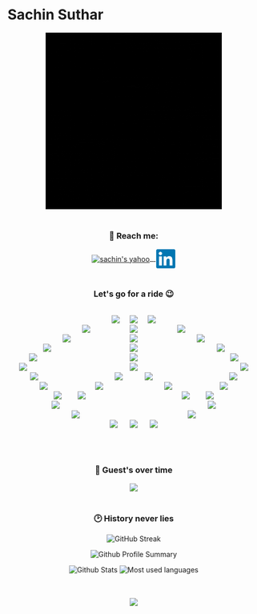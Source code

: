 # Sachin Suthar

<div align="center">
  <img src="sachin.gif" width="70%" />
</div>
<br>

<div align="center">
  <h3>👋 Reach me: </h3>
  <a href="mailto:sutharsachin90@yahoo.in" target="_blank" ><img align="center" src="https://commons.wikimedia.org/wiki/File:Yahoo!_(2019).svg" alt="sachin's yahoo" height="40" width="40"><span>&nbsp;&nbsp;</span>
  <a href="https://www.linkedin.com/in/sutharsachin/" target="_blank" ><img align="center" src="https://raw.githubusercontent.com/devicons/devicon/master/icons/linkedin/linkedin-original.svg" alt="sachin's yahoo" height="40" width="40"></a>
</div>
<br/>




<div align="center">
    <h3>Let's go for a ride 😉</h3>
   ‎
    <div align="center">
            <img src="https://skillicons.dev/icons?i=androidstudio" />
            <span>
              ‎ ‎ ‎ ‎
            </span>
           <img src="https://skillicons.dev/icons?i=c" />
            <span>
              ‎ ‎ ‎ ‎
            </span>
           <img src="https://skillicons.dev/icons?i=github" />
    </div>
    <div align="center">
           <img src="https://skillicons.dev/icons?i=css" />
            <span>
                ‎ ‎ ‎ ‎ ‎ ‎ ‎ ‎ ‎ ‎ 
                ‎ ‎ ‎ ‎ ‎ ‎ ‎ ‎ ‎ 
                <img src="https://skillicons.dev/icons?i=dart" />
                ‎ ‎ ‎ ‎ ‎ ‎ ‎ ‎ ‎ ‎ 
                ‎ ‎ ‎ ‎ ‎ ‎ ‎ ‎ ‎ 
            </span>
           <img src="https://skillicons.dev/icons?i=django" />
    </div>
    <div align="center">
           <img src="https://skillicons.dev/icons?i=eclipse" />
            <span>
                ‎ ‎ ‎ ‎ ‎ ‎ ‎ ‎ ‎ ‎ 
                ‎ ‎ ‎ ‎ ‎ ‎ ‎ ‎ ‎ ‎ 
                ‎ ‎ ‎ ‎ ‎ ‎  
                ‎ ‎ ‎ 
                <img src="https://skillicons.dev/icons?i=express" />
                ‎ ‎ ‎ ‎ ‎ ‎ ‎ ‎ ‎ ‎ 
                ‎ ‎ ‎ ‎ ‎ ‎ ‎ ‎ ‎ ‎  
                ‎ ‎ ‎ ‎ ‎ ‎ 
                ‎ ‎ ‎ 
            </span>
           <img src="https://skillicons.dev/icons?i=flask" />
    </div>
    <div align="center">
           <img src="https://skillicons.dev/icons?i=firebase" />
            <span>
                ‎ ‎ ‎ ‎ ‎ ‎ ‎ ‎ ‎ ‎ 
                ‎ ‎ ‎ ‎ ‎ ‎ ‎ ‎ ‎ ‎ 
                ‎ ‎ ‎ ‎ ‎ ‎ ‎ ‎ ‎ ‎ 
                ‎ ‎ ‎ ‎ ‎ ‎  ‎ ‎ ‎ 
                <img src="https://skillicons.dev/icons?i=figma" /> 
                ‎ ‎ ‎ ‎ ‎ ‎ ‎ ‎ ‎ ‎ 
                ‎ ‎ ‎ ‎ ‎ ‎ ‎ ‎ ‎ ‎ 
                ‎ ‎ ‎ ‎ ‎ ‎ ‎ ‎ ‎ ‎ 
                ‎ ‎ ‎ ‎ ‎ ‎  ‎ ‎ ‎ 
            </span>
           <img src="https://skillicons.dev/icons?i=react" />
    </div>
    <div align="center">
           <img src="https://skillicons.dev/icons?i=java" />
            <span>
                ‎ ‎ ‎ ‎ ‎ ‎ ‎ ‎ ‎ ‎ 
                ‎ ‎ ‎ ‎ ‎ ‎ ‎ ‎ ‎ ‎ 
                ‎ ‎ ‎ ‎ ‎ ‎ ‎ ‎ ‎ ‎ 
                ‎ ‎ ‎ ‎ ‎ ‎ ‎ ‎ ‎ ‎ 
                ‎ ‎ ‎ ‎ ‎ ‎
                <img src="https://skillicons.dev/icons?i=cpp" />
                ‎ ‎ ‎ ‎ ‎ ‎ ‎ ‎ ‎ ‎ 
                ‎ ‎ ‎ ‎ ‎ ‎ ‎ ‎ ‎ ‎ 
                ‎ ‎ ‎ ‎ ‎ ‎ ‎ ‎ ‎ ‎ 
                ‎ ‎ ‎ ‎ ‎ ‎ ‎ ‎ ‎ ‎ 
                ‎ ‎ ‎ ‎ ‎ ‎
            </span>
           <img src="https://skillicons.dev/icons?i=gradle" />
    </div>
    <div align="center">
           <img src="https://skillicons.dev/icons?i=html" />
            <span>
                ‎ ‎ ‎ ‎ ‎ ‎ ‎ ‎ ‎ ‎ 
                ‎ ‎ ‎ ‎ ‎ ‎ ‎ ‎ ‎ ‎ 
                ‎ ‎ ‎ ‎ ‎ ‎ ‎ ‎ ‎ ‎ 
                ‎ ‎ ‎ ‎ ‎ ‎ ‎ ‎ ‎ ‎ 
                ‎ ‎ ‎ ‎ ‎ ‎ ‎ ‎ ‎ 
                ‎ ‎ 
                <img src="https://skillicons.dev/icons?i=flutter" />
                ‎ ‎ ‎ ‎ ‎ ‎ ‎ ‎ ‎ ‎ 
                ‎ ‎ ‎ ‎ ‎ ‎ ‎ ‎ ‎ ‎ 
                ‎ ‎ ‎ ‎ ‎ ‎ ‎ ‎ ‎ ‎ 
                ‎ ‎ ‎ ‎ ‎ ‎ ‎ ‎ ‎ ‎ 
                ‎ ‎ ‎ ‎ ‎ ‎ ‎ ‎ ‎ 
                ‎ ‎ 
            </span>
           <img src="https://skillicons.dev/icons?i=js" />
    </div>
   <div align="center">
           <img src="https://skillicons.dev/icons?i=linux" />
            <span>
                ‎ ‎ ‎ ‎ ‎ ‎ ‎ ‎ ‎ ‎ 
                ‎ ‎ ‎ ‎ ‎ ‎ ‎ ‎ ‎ ‎ 
                ‎ ‎ ‎ ‎ ‎ ‎ ‎ ‎ ‎ ‎ 
                ‎ ‎ ‎ ‎ ‎ ‎ ‎ ‎ 
                <img src="https://skillicons.dev/icons?i=md" />
                ‎ ‎ ‎ ‎ ‎ ‎ ‎ ‎ ‎ ‎ 
                <img src="https://skillicons.dev/icons?i=mongodb" />
                ‎ ‎ ‎ ‎ ‎ ‎ ‎ ‎ ‎ ‎ 
                ‎ ‎ ‎ ‎ ‎ ‎ ‎ ‎ ‎ ‎ 
                ‎ ‎ ‎ ‎ ‎ ‎ ‎ ‎ ‎ ‎ 
                ‎ ‎ ‎ ‎ ‎ ‎ ‎ ‎ 
            </span>
           <img src="https://skillicons.dev/icons?i=mysql" />
    </div>
    <div align="center">
           <img src="https://skillicons.dev/icons?i=nextjs" />
            <span>
                ‎ ‎ ‎ ‎ ‎ ‎ ‎ ‎ ‎ ‎ 
                ‎ ‎ ‎ ‎ ‎ ‎ ‎ ‎ ‎ ‎ ‎ 
                ‎ ‎ 
                <img src="https://skillicons.dev/icons?i=nginx  " />
                ‎ ‎ ‎ ‎ ‎ ‎ ‎ ‎ ‎ ‎ 
                ‎ ‎ ‎ ‎ ‎ ‎ ‎ ‎ ‎ ‎ 
                ‎ ‎ ‎ ‎ ‎ ‎ ‎ ‎ ‎ ‎ 
                <img src="https://skillicons.dev/icons?i=nodejs" />
                ‎ ‎ ‎ ‎ ‎ ‎ ‎ ‎ ‎ ‎ 
                ‎ ‎ ‎ ‎ ‎ ‎ ‎ ‎ ‎ ‎ ‎ 
                ‎ ‎ 
            </span>
           <img src="https://skillicons.dev/icons?i=php" />
    </div>
    <div align="center">
           <img src="https://skillicons.dev/icons?i=postgres" />
            <span>
                ‎ ‎ ‎ ‎ ‎ ‎ ‎ 
                <img src="https://skillicons.dev/icons?i=postman" />
                ‎ ‎ ‎ ‎ ‎ ‎ ‎ ‎ ‎ ‎ 
                ‎ ‎ ‎ ‎ ‎ ‎ ‎ ‎ ‎ ‎ 
                ‎ ‎ ‎ ‎ ‎ ‎ ‎ ‎ ‎ ‎ 
                ‎ ‎ ‎ ‎ ‎ ‎ ‎ ‎ ‎ ‎ 
                ‎ ‎ ‎ ‎ ‎ ‎ ‎ ‎ 
                <img src="https://skillicons.dev/icons?i=powershell" />
                ‎ ‎ ‎ ‎ ‎ ‎ ‎
            </span>
           <img src="https://skillicons.dev/icons?i=py" />
    </div>
    <div align="center">
           <img src="https://skillicons.dev/icons?i=ts" />
            <span>
                ‎ ‎ ‎ ‎ ‎ ‎ ‎ ‎ ‎ ‎ 
                ‎ ‎ ‎ ‎ ‎ ‎ ‎ ‎ ‎ ‎ 
                ‎ ‎ ‎ ‎ ‎ ‎ ‎ ‎ ‎ ‎ 
                ‎ ‎ ‎ ‎ ‎ ‎ ‎ ‎ ‎ ‎ 
                ‎ ‎ ‎ ‎ ‎ ‎ ‎ ‎ ‎ ‎ 
                ‎ ‎ ‎ ‎ ‎ ‎ ‎ ‎ ‎ ‎ 
                ‎ ‎ ‎ ‎ ‎ ‎ ‎ ‎ ‎ ‎ 
                ‎ ‎ ‎ ‎
            </span>
           <img src="https://skillicons.dev/icons?i=solidity" />
    </div>
    <div align="center">
           <img src="https://skillicons.dev/icons?i=sqlite" />
            <span>
              ‎ ‎ ‎ ‎ ‎ ‎  
              ‎ ‎ ‎ ‎ ‎ ‎  
              ‎ ‎ ‎ ‎ ‎ ‎  
              ‎ ‎ ‎ ‎ ‎ ‎  
              ‎ ‎ ‎ ‎ ‎ ‎  
              ‎ ‎ ‎ ‎ ‎ ‎  
              ‎ ‎ ‎ ‎ ‎ ‎  
              ‎ ‎ ‎ ‎ ‎ ‎  
              ‎ ‎ ‎ ‎ ‎ ‎  
            </span>
           <img src="https://skillicons.dev/icons?i=styledcomponents" />
    </div>
    <div align="center">
           <img src="https://skillicons.dev/icons?i=git" />
            <span>
              ‎ ‎ ‎ ‎ ‎
            </span>
           <img src="https://skillicons.dev/icons?i=vscode" />
            <span>
              ‎ ‎ ‎ ‎ ‎
            </span>
           <img src="https://skillicons.dev/icons?i=vite" />
    </div>
</div>




<br/><br/>


<div align="center">
  <h3> 🤝 Guest's over time</h3>
  <img src="https://komarev.com/ghpvc/?username=santhosh-programmer&style=for-the-badge" />
  <br/><br/>

  <h3> 🕑 History never lies</h3>
  
  ![GitHub Streak](https://github-readme-streak-stats.herokuapp.com/?user=santhosh-programmer&theme=merko)
  
  ![Github Profile Summary](http://github-profile-summary-cards.vercel.app/api/cards/profile-details?username=sachinsuthar04&theme=2077)

  <img src="http://github-profile-summary-cards.vercel.app/api/cards/stats?username=sachinsuthar04&theme=2077" alt="Github Stats" />
  <img src="http://github-profile-summary-cards.vercel.app/api/cards/productive-time?username=sachinsuthar04&theme=2077&utcOffset=05.30" alt="Most used languages"/>


  <br/><br/>
  ![](https://forthebadge.com/images/badges/built-with-love.svg)
</div>
